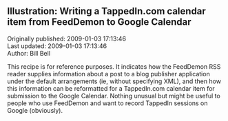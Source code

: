## Illustration: Writing a TappedIn.com calendar item from FeedDemon to Google Calendar  
Originally published: 2009-01-03 17:13:46  
Last updated: 2009-01-03 17:13:46  
Author: Bill Bell  
  
This recipe is for reference purposes. It indicates how the FeedDemon RSS reader supplies information about a post to a blog publisher application under the default arrangements (ie, without specifying XML), and then how this information can be reformatted for a TappedIn.com calendar item for submission to the Google Calendar. Nothing unusual but might be useful to people who use FeedDemon and want to record TappedIn sessions on Google (obviously).